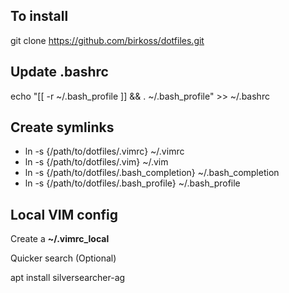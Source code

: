 To install
----------

git clone https://github.com/birkoss/dotfiles.git

Update .bashrc
--------------

echo "[[ -r ~/.bash_profile ]] && . ~/.bash_profile" >> ~/.bashrc

Create symlinks
---------------

* ln -s {/path/to/dotfiles/.vimrc} ~/.vimrc
* ln -s {/path/to/dotfiles/.vim} ~/.vim
* ln -s {/path/to/dotfiles/.bash_completion} ~/.bash_completion
* ln -s {/path/to/dotfiles/.bash_profile} ~/.bash_profile

Local VIM config
----------------

Create a **~/.vimrc_local**

Quicker search (Optional)

apt install silversearcher-ag
